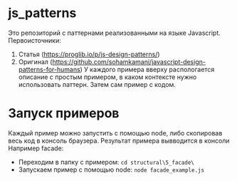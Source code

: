 # js_patterns
Это репозиторий с паттернами реализованными на языке Javascript. 
Первоисточники:
1. Статья (https://proglib.io/p/js-design-patterns/)
2. Оригинал (https://github.com/sohamkamani/javascript-design-patterns-for-humans)
У каждого примера вверху распологается описание с простым примером, в каком контексте нужно использовать паттерн. Затем сам пример с кодом.

# Запуск примеров
Каждый пример можно запустить с помощью node, либо скопировав весь код в консоль браузера. Результат примера вывводится в консоли
Например facade:
* Переходим в папку с примером:
`cd structural\5_facade\`
* Запускаем пример с помощью node:
`node facade_example.js`
